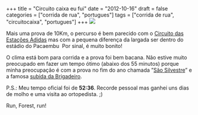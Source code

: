 +++
title = "Circuito caixa eu fui"
date = "2012-10-16"
draft = false
categories = ["corrida de rua", "portugues"]
tags = ["corrida de rua", "circuitocaixa", "portugues"]
+++
![](http://www.circuitocaixa.com.br/images/logoHome.png)

Mais uma prova de 10Km, o percurso é bem parecido com o [Circuito das
Estações Adidas](http://circuitodasestacoes.com.br/) mas com a pequena
diferença da largada ser dentro do estádio do Pacaembu  Por sinal, é
muito bonito!

O clima está bom para corrida e a prova foi bem bacana. Não estive muito
preocupado em fazer um tempo ótimo (abaixo dos 55 minutos) porque minha
preocupação é com a prova no fim do ano chamada ”[São Silvestre](http://www.saosilvestre.com.br/)” e a famosa [subida da Brigadeiro](http://www.webrun.com.br/corridasderua/n/sao-silvestre-dicas-para-encarar-a-temida-subida-da-brigadeiro/10341).

P.S.: Meu tempo oficial foi de **52:36**. Recorde pessoal mas ganhei uns
dias de molho e uma visita ao ortopedista. ;)

Run, Forest, run!

